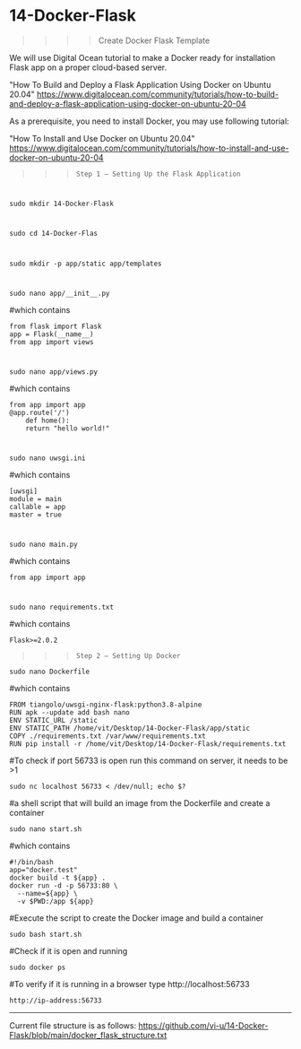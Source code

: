 # 14-Docker-Flask
>>>> Create Docker Flask Template

We will use Digital Ocean tutorial to make a Docker ready for installation Flask app on a proper cloud-based server.

"How To Build and Deploy a Flask Application Using Docker on Ubuntu 20.04"
https://www.digitalocean.com/community/tutorials/how-to-build-and-deploy-a-flask-application-using-docker-on-ubuntu-20-04

As a prerequisite, you need to install Docker, you may use following tutorial:

"How To Install and Use Docker on Ubuntu 20.04"
https://www.digitalocean.com/community/tutorials/how-to-install-and-use-docker-on-ubuntu-20-04

>>>     Step 1 — Setting Up the Flask Application
#
    sudo mkdir 14-Docker-Flask
#   
    sudo cd 14-Docker-Flas
#
    sudo mkdir -p app/static app/templates 
#
    sudo nano app/__init__.py
#which contains

    from flask import Flask
    app = Flask(__name__)
    from app import views

#   
    sudo nano app/views.py
#which contains

    from app import app
    @app.route('/')
        def home():
        return "hello world!"
#
    sudo nano uwsgi.ini
#which contains

    [uwsgi]
    module = main
    callable = app
    master = true
#
    sudo nano main.py
#which contains

    from app import app
#    
    sudo nano requirements.txt
#which contains

    Flask>=2.0.2



>>>     Step 2 — Setting Up Docker

    sudo nano Dockerfile
#which contains

    FROM tiangolo/uwsgi-nginx-flask:python3.8-alpine
    RUN apk --update add bash nano
    ENV STATIC_URL /static
    ENV STATIC_PATH /home/vit/Desktop/14-Docker-Flask/app/static
    COPY ./requirements.txt /var/www/requirements.txt
    RUN pip install -r /home/vit/Desktop/14-Docker-Flask/requirements.txt

#To check if port 56733 is open run this command on server, it needs to be >1

    sudo nc localhost 56733 < /dev/null; echo $? 

#a shell script that will build an image from the Dockerfile and create a container

    sudo nano start.sh                            
#which contains

    #!/bin/bash
    app="docker.test"
    docker build -t ${app} .
    docker run -d -p 56733:80 \
      --name=${app} \
      -v $PWD:/app ${app}

#Execute the script to create the Docker image and build a container

    sudo bash start.sh       

#Check if it is open and running

    sudo docker ps

#To verify if it is running in a browser type http://localhost:56733

    http://ip-address:56733   

*******

Current file structure is as follows:
https://github.com/vi-u/14-Docker-Flask/blob/main/docker_flask_structure.txt





